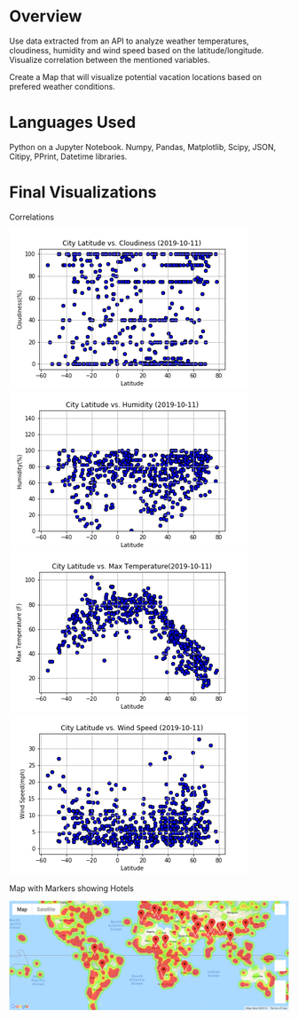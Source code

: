 # Overview

Use data extracted from an API to analyze weather temperatures, cloudiness, humidity and wind speed based on the latitude/longitude. Visualize correlation between the mentioned variables.

Create a Map that will visualize potential vacation locations based on prefered weather conditions.

# Languages Used

Python on a Jupyter Notebook. 
Numpy, Pandas, Matplotlib, Scipy, JSON, Citipy, PPrint, Datetime libraries.

# Final Visualizations

Correlations

![Cloud](Images/Lat_vs_cloudiness_plot.png)
![Humid](Images/Lat_vs_humidity_plot.png)
![Temp](Images/Lat_vs_temp_plot.png)
![Wind](Images/Lat_vs_windSpeed_plot.png)

Map with Markers showing Hotels 

![Map](Images/Map_markers.png)
